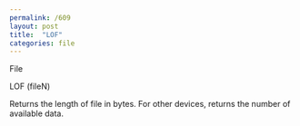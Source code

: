 ```yaml
---
permalink: /609
layout: post
title:  "LOF"
categories: file
---
```

File

LOF (fileN)

Returns the length of file in bytes. For other devices, returns the number of available data.

